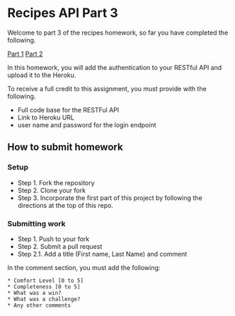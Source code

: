 # Recipes API Part 3

Welcome to part 3 of the recipes homework, so far you have completed the following.

[Part 1](https://git.generalassemb.ly/SEIR-629/W08-D02-HW)
[Part 2](https://git.generalassemb.ly/SEIR-629/W08-D02-HW-P2)

In this homework, you will add the authentication to your RESTful API and upload it to the Heroku.

To receive a full credit to this assignment, you must provide with the following.
- Full code base for the RESTFul API
- Link to Heroku URL
- user name and password for the login endpoint

## How to submit homework

### Setup

- Step 1. Fork the repository
- Step 2. Clone your fork
- Step 3. Incorporate the first part of this project by following the directions at the top of this repo.

### Submitting work

- Step 1. Push to your fork
- Step 2. Submit a pull request
- Step 2.1. Add a title (First name, Last Name) and comment

In the comment section, you must add the following:

```text
* Comfort Level [0 to 5]
* Completeness [0 to 5]
* What was a win?
* What was a challenge?
* Any other comments
```
